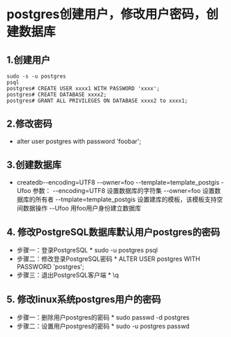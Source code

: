 # postgres创建用户，修改用户密码，创建数据库

## 1.创建用户
	sudo -s -u postgres
	psql
	postgres# CREATE USER xxxx1 WITH PASSWORD 'xxxx';
	postgres# CREATE DATABASE xxxx2;
	postgres# GRANT ALL PRIVILEGES ON DATABASE xxxx2 to xxxx1;

## 2.修改密码
   * alter user postgres with password 'foobar';

## 3.创建数据库
   * createdb--encoding=UTF8 --owner=foo --template=template_postgis -Ufoo
	参数： --encoding=UTF8 设置数据库的字符集
	--owner=foo 设置数据库的所有者
	--tmplate=template_postgis 设置建库的模板，该模板支持空间数据操作
	--Ufoo 用foo用户身份建立数据库
## 4. 修改PostgreSQL数据库默认用户postgres的密码
   * 步骤一：登录PostgreSQL
	* sudo -u postgres psql
   * 步骤二：修改登录PostgreSQL密码
	* ALTER USER postgres WITH PASSWORD 'postgres';
   * 步骤三：退出PostgreSQL客户端
	* \q
## 5. 修改linux系统postgres用户的密码
   * 步骤一：删除用户postgres的密码
	* sudo  passwd -d postgres
   * 步骤二：设置用户postgres的密码
	* sudo -u postgres passwd
